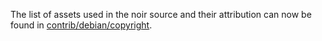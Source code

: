 The list of assets used in the noir source and their attribution can now be found in [contrib/debian/copyright](../contrib/debian/copyright).
